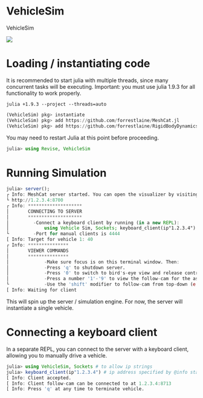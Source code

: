 # VehicleSim
VehicleSim

<img src="https://github.com/forrestlaine/VehicleSim/blob/main/parked_cars.png" />

# Loading / instantiating code

It is recommended to start julia with multiple threads, since many concurrent tasks will be executing. Important: you must use julia 1.9.3 for all functionality to work properly. 

```
julia +1.9.3 --project --threads=auto
```

```julia
(VehicleSim) pkg> instantiate
(VehicleSim) pkg> add https://github.com/forrestlaine/MeshCat.jl
(VehicleSim) pkg> add https://github.com/forrestlaine/RigidBodyDynamics.jl
```

You may need to restart Julia at this point before proceeding.

```julia
julia> using Revise, VehicleSim
```

# Running Simulation

```julia
julia> server();
┌ Info: MeshCat server started. You can open the visualizer by visiting the following URL in your browser:
└ http://1.2.3.4:8700
┌ Info: ********************
│       CONNECTING TO SERVER
│       ********************
│         -Connect a keyboard client by running (in a new REPL):
│             using Vehicle Sim, Sockets; keyboard_client(ip"1.2.3.4")
└         -Port for manual clients is 4444
[ Info: Target for vehicle 1: 40
┌ Info: ***************
│       VIEWER COMMANDS
│       ***************
│             -Make sure focus is on this terminal window. Then:
│             -Press 'q' to shutdown server. 
│             -Press '0' to switch to bird's-eye view and release controls to user.
│             -Press a number '1'-'9' to view the follow-cam for the associated vehicle. Will default to '0' if vehicle doesn't exist.
└             -Use the 'shift' modifier to follow-cam from top-down (e.g. '!' for vehicle 1).
[ Info: Waiting for client
```

This will spin up the server / simulation engine. For now, the server will instantiate a single vehicle. 

# Connecting a keyboard client

In a separate REPL, you can connect to the server with a keyboard client, allowing you to manually drive a vehicle.

```julia
julia> using VehicleSim, Sockets # to allow ip strings
julia> keyboard_client(ip"1.2.3.4") # ip address specified by @info statement when starting server
[ Info: Client accepted.
[ Info: Client follow-cam can be connected to at 1.2.3.4:8713
[ Info: Press 'q' at any time to terminate vehicle.
```
